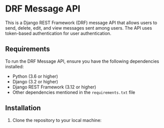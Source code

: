 # DRF Message API

This is a Django REST Framework (DRF) message API that allows users to send, delete, edit, and view messages sent among users. The API uses token-based authentication for user authentication.

## Requirements

To run the DRF Message API, ensure you have the following dependencies installed:

- Python (3.6 or higher)
- Django (3.2 or higher)
- Django REST Framework (3.12 or higher)
- Other dependencies mentioned in the `requirements.txt` file

## Installation

1. Clone the repository to your local machine:

   ```bash
